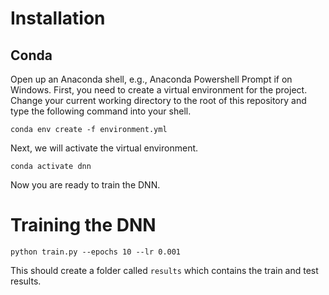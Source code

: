 # Installation
## Conda
Open up an Anaconda shell, e.g., Anaconda Powershell Prompt if on Windows. First, you need to create a virtual environment for the project. Change your current working directory to the root of this repository and type the following command into your shell.
```
conda env create -f environment.yml
```
Next, we will activate the virtual environment.
```
conda activate dnn
```
Now you are ready to train the DNN.

# Training the DNN
```
python train.py --epochs 10 --lr 0.001
```
This should create a folder called `results` which contains the train and test results.
